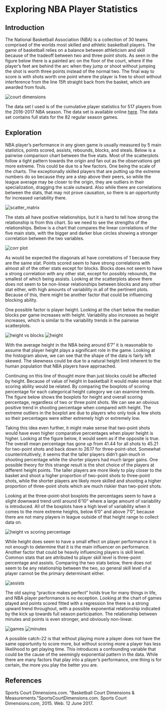 # Exploring NBA Player Statistics

## Introduction

The National Basketball Association (NBA) is a collection of 30 teams comprised of the worlds most skilled and athletic basketball players. The game of basketball relies on a balance between athleticism and skill because of the tradeoff between two and three point shots.  As seen in the figure below there is a painted arc on the floor of the court, where if the player’s feet are behind the arc when they jump or shoot without jumping the shot is worth three points instead of the normal two.  The final way to score is with shots worth one point where the player is free to shoot without interference from the line 15ft straight back from the basket, which are awarded from fouls.

![court dimensions](graphics/court_dimensions.png)

The data set I used is of the cumulative player statistics for 517 players from the 2016-2017 NBA season.  The data set is available online [here](https://www.mysportsfeeds.com/data-feeds/nba/feedlist/).  The data set contains full stats for the 82 regular season games.

## Exploration
NBA player’s performance in any given game is usually measured by 5 main statistics, points scored, assists, rebounds, blocks, and steals.  Below is a pairwise comparison chart between the five stats.  Most of the scatterplots follow a tight pattern towards the origin and fan out as the observations get more extreme.  This could be due to a few factors.  One being the scale of the charts.  The exceptionally skilled players that are putting up the extreme numbers do so because they are a step above their peers, so while the league average may be closer to the origin, they are outliers in their specialization, dragging the scale outward.  Also while there are correlations between the stats, that may not prove causation, so there is an opportunity for increased variability there.

![scatter_matrix](graphics/scatter_matrix.png)

The stats all have positive relationships, but it is hard to tell how strong the relationship is from this chart.  So we need to see the strengths of the relationships.  Below is a chart that compares the linear correlations of the five main stats, with the bigger and darker blue circles showing a stronger correlation between the two variables.

![corr plot](graphics/corr_plot.png)

As would be expected the diagonals all have correlations of 1 because they are the same stat.  Points scored seem to have strong correlations with almost all of the other stats except for blocks.  Blocks does not seem to have a strong correlation with any other stat, except for possibly rebounds, the smallest of which being assists.  Looking at the scatterplots above there does not seem to be non-linear relationships between blocks and any other stat either, with high amounts of variability in all of the pertinent plots.  Because of this, there might be another factor that could be influencing blocking ability.

One possible factor is player height.  Looking at the chart below the median blocks per game increases with height.  Variability also increases as height increases, which is similar to the variability trends in the pairwise scatterplots.

![height vs blocks](graphics/heightVblocks.png)
![height](graphics/height.png)

With the average height in the NBA being around 6’7” it is reasonable to assume that player height plays a significant role in the game.  Looking at the histogram above, we can see that the shape of the data is fairly left skewed.  The skewness could be due to a natural height limit inherent to the human population that NBA players have approached.

Continuing on this line of thought more than just blocks could be affected by height.  Because of value of height in basketball it would make sense that scoring ability would be related.  By comparing the boxplots of scoring percentage for each categorical height category we can examine trends.  The figure below shows the boxplots for height and overall scoring percentage, regardless of two or three point shots.  We can see an obvious positive trend in shooting percentage when compared with height.  The extreme outliers in the boxplot are due to players who only took a few shots so their percentages were either extremely high or extremely low.

Taking this idea even further, it might make sense that two-point shots would have even higher comparative percentages when player height is higher. Looking at the figure below, it would seem as if the opposite is true.  The overall mean percentage has gone up from 41.44 for all shots to 45.21 for two-point shots and back down to 26.17 for three-point-shot.  Somewhat counterintuitively, it seems that the taller players didn’t gain much in shooting percentage while the shorter players had much larger gains.  One possible theory for this strange result is the shot choice of the players at different height points.  The taller players are more likely to play closer to the basket and shoot a higher proportion of two-point shots to three-point shots, while the shorter players are likely more skilled and shooting a higher proportion of three-point shots which are much riskier than two-point shots.  

Looking at the three-point-shot boxplots the percentages seem to have a slight downward trend until around 6’10” where a large amount of variability is introduced. All of the boxplots have a high level of variability when it comes to the more extreme heights, below 6’0” and above 7’0”, because there are not many players in league outside of that height range to collect data on.

![height vs scoring percentage](graphics/heightVscoring.png)

While height does seem to have a small effect on player performance it is not enough to determine that it is the main influencer on performance.  Another factor that could be heavily influencing players is skill level.  Common stats that are attributed to player skill level is three-point percentage and assists.  Comparing the two stats below, there does not seem to be any relationship between the two, so general skill level of a player cannot be the primary determinant either.

![assists](graphics/assists.png)

The old saying “practice makes perfect” holds true for many things in life, and NBA player performance is no exception.  Looking at the chart of games played and points scored fitted with a regression line there is a strong upward trend throughout, with a possible exponential relationship indicated by the kick up towards full season participation.  The relationship between minutes and points is even stronger, and obviously non-linear.

![games](graphics/games.png)
![minutes](graphics/minutes.png)

A possible catch-22 is that without playing more a player does not have the same opportunity to score more, but without scoring more a player has less likelihood to get playing time.  This introduces a confounding variable that could be the cause of the seemingly exponential pattern in the data.  While there are many factors that play into a player’s performance, one thing is for certain, the more you play the better you are.

## References
Sports Court Dimensions.com. "Basketball Court Dimensions & Measurements."SportsCourtDimensions.com. Sports Court Dimensions.com, 2015. Web. 12 June 2017.

